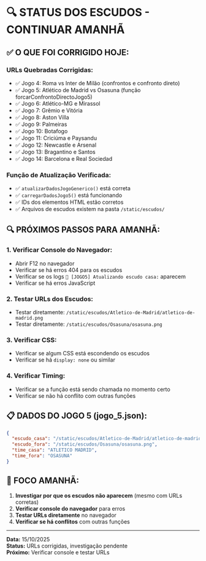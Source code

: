 # 🔍 STATUS DOS ESCUDOS - CONTINUAR AMANHÃ

## ✅ **O QUE FOI CORRIGIDO HOJE:**

### **URLs Quebradas Corrigidas:**
- ✅ Jogo 4: Roma vs Inter de Milão (confrontos e confronto direto)
- ✅ Jogo 5: Atlético de Madrid vs Osasuna (função forcarConfrontoDirectoJogo5)
- ✅ Jogo 6: Atlético-MG e Mirassol
- ✅ Jogo 7: Grêmio e Vitória
- ✅ Jogo 8: Aston Villa
- ✅ Jogo 9: Palmeiras
- ✅ Jogo 10: Botafogo
- ✅ Jogo 11: Criciúma e Paysandu
- ✅ Jogo 12: Newcastle e Arsenal
- ✅ Jogo 13: Bragantino e Santos
- ✅ Jogo 14: Barcelona e Real Sociedad

### **Função de Atualização Verificada:**
- ✅ `atualizarDadosJogoGenerico()` está correta
- ✅ `carregarDadosJogo5()` está funcionando
- ✅ IDs dos elementos HTML estão corretos
- ✅ Arquivos de escudos existem na pasta `/static/escudos/`

## 🔍 **PRÓXIMOS PASSOS PARA AMANHÃ:**

### **1. Verificar Console do Navegador:**
- Abrir F12 no navegador
- Verificar se há erros 404 para os escudos
- Verificar se os logs `🔄 [JOGO5] Atualizando escudo casa:` aparecem
- Verificar se há erros JavaScript

### **2. Testar URLs dos Escudos:**
- Testar diretamente: `/static/escudos/Atletico-de-Madrid/atletico-de-madrid.png`
- Testar diretamente: `/static/escudos/Osasuna/osasuna.png`

### **3. Verificar CSS:**
- Verificar se algum CSS está escondendo os escudos
- Verificar se há `display: none` ou similar

### **4. Verificar Timing:**
- Verificar se a função está sendo chamada no momento certo
- Verificar se não há conflito com outras funções

## 📋 **DADOS DO JOGO 5 (jogo_5.json):**
```json
{
  "escudo_casa": "/static/escudos/Atletico-de-Madrid/atletico-de-madrid.png",
  "escudo_fora": "/static/escudos/Osasuna/osasuna.png",
  "time_casa": "ATLETICO MADRID",
  "time_fora": "OSASUNA"
}
```

## 🎯 **FOCO AMANHÃ:**
1. **Investigar por que os escudos não aparecem** (mesmo com URLs corretas)
2. **Verificar console do navegador** para erros
3. **Testar URLs diretamente** no navegador
4. **Verificar se há conflitos** com outras funções

---
**Data:** 15/10/2025  
**Status:** URLs corrigidas, investigação pendente  
**Próximo:** Verificar console e testar URLs


